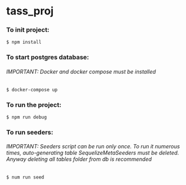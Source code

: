 # tass_proj
### To init project:
    $ npm install
### To start postgres database:
###### IMPORTANT: Docker and docker compose must be installed
    $ docker-compose up
### To run the project:
    $ npm run debug
### To run seeders:
###### IMPORTANT: Seeders script can be run only once. To run it numerous times, auto-generating table SequelizeMetaSeeders must be deleted. Anyway deleting all tables folder from db is recommended
    $ num run seed